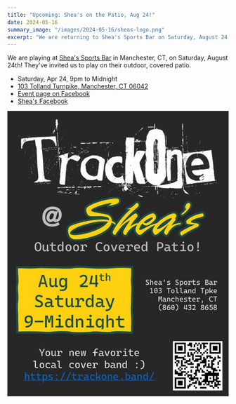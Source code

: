 ```yaml
---
title: "Upcoming: Shea's on the Patio, Aug 24!"
date: 2024-05-16
summary_image: "/images/2024-05-16/sheas-logo.png"
excerpt: "We are returning to Shea's Sports Bar on Saturday, August 24."
---
```



We are playing at [Shea's Sports Bar](https://www.sheassportsbar.com/) in Manchester, CT, on Saturday, August 24th!
They've invited us to play on their outdoor, covered patio.

* Saturday, Apr 24, 9pm to Midnight
* [103 Tolland Turnpike, Manchester, CT 06042](https://maps.app.goo.gl/SVn9nDpw9cvpU7kg9)
* [Event page on Facebook](https://www.facebook.com/events/304278435952426)
* [Shea's Facebook](https://www.facebook.com/sheaspizzariaandsportsbar)

![](/images/2024-05-16/flyer.jpg)
